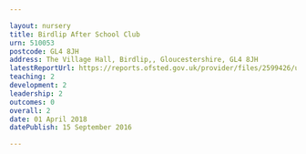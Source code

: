 ```yaml
---

layout: nursery
title: Birdlip After School Club
urn: 510053
postcode: GL4 8JH
address: The Village Hall, Birdlip,, Gloucestershire, GL4 8JH
latestReportUrl: https://reports.ofsted.gov.uk/provider/files/2599426/urn/510053.pdf
teaching: 2
development: 2
leadership: 2
outcomes: 0
overall: 2
date: 01 April 2018 
datePublish: 15 September 2016

---
```


